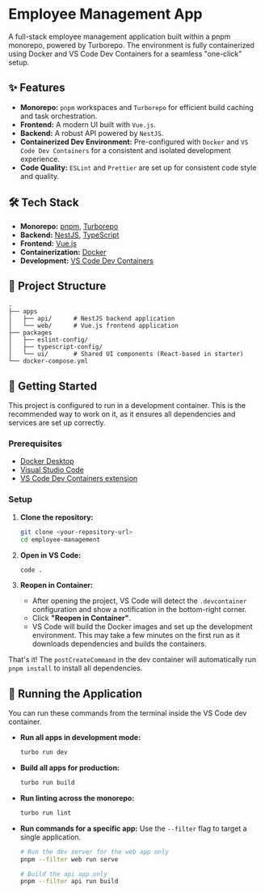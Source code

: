 # Employee Management App

A full-stack employee management application built within a pnpm monorepo, powered by Turborepo. The environment is fully containerized using Docker and VS Code Dev Containers for a seamless "one-click" setup.

## ✨ Features

- **Monorepo:** `pnpm` workspaces and `Turborepo` for efficient build caching and task orchestration.
- **Frontend:** A modern UI built with `Vue.js`.
- **Backend:** A robust API powered by `NestJS`.
- **Containerized Dev Environment:** Pre-configured with `Docker` and `VS Code Dev Containers` for a consistent and isolated development experience.
- **Code Quality:** `ESLint` and `Prettier` are set up for consistent code style and quality.

## 🛠️ Tech Stack

- **Monorepo:** [pnpm](https://pnpm.io/), [Turborepo](https://turbo.build/repo)
- **Backend:** [NestJS](https://nestjs.com/), [TypeScript](https://www.typescriptlang.org/)
- **Frontend:** [Vue.js](https://vuejs.org/)
- **Containerization:** [Docker](https://www.docker.com/)
- **Development:** [VS Code Dev Containers](https://code.visualstudio.com/docs/devcontainers/containers)

## 📂 Project Structure

```
.
├── apps
│   ├── api/      # NestJS backend application
│   └── web/      # Vue.js frontend application
├── packages
│   ├── eslint-config/
│   ├── typescript-config/
│   └── ui/       # Shared UI components (React-based in starter)
└── docker-compose.yml
```

## 🚀 Getting Started

This project is configured to run in a development container. This is the recommended way to work on it, as it ensures all dependencies and services are set up correctly.

### Prerequisites

- [Docker Desktop](https://www.docker.com/products/docker-desktop/)
- [Visual Studio Code](https://code.visualstudio.com/)
- [VS Code Dev Containers extension](https://marketplace.visualstudio.com/items?itemName=ms-vscode-remote.remote-containers)

### Setup

1.  **Clone the repository:**
    ```sh
    git clone <your-repository-url>
    cd employee-management
    ```

2.  **Open in VS Code:**
    ```sh
    code .
    ```

3.  **Reopen in Container:**
    - After opening the project, VS Code will detect the `.devcontainer` configuration and show a notification in the bottom-right corner.
    - Click **"Reopen in Container"**.
    - VS Code will build the Docker images and set up the development environment. This may take a few minutes on the first run as it downloads dependencies and builds the containers.

That's it! The `postCreateCommand` in the dev container will automatically run `pnpm install` to install all dependencies.

## 🏃 Running the Application

You can run these commands from the terminal inside the VS Code dev container.

- **Run all apps in development mode:**
  ```sh
  turbo run dev
  ```

- **Build all apps for production:**
  ```sh
  turbo run build
  ```

- **Run linting across the monorepo:**
  ```sh
  turbo run lint
  ```

- **Run commands for a specific app:**
  Use the `--filter` flag to target a single application.
  ```sh
  # Run the dev server for the web app only
  pnpm --filter web run serve

  # Build the api app only
  pnpm --filter api run build
  ```